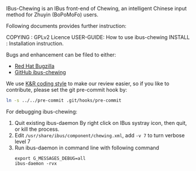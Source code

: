 IBus-Chewing is an IBus front-end of Chewing, an intelligent Chinese input
method for Zhuyin (BoPoMoFo) users.

Following documents provides further instruction:

COPYING   : GPLv2 Licence
USER-GUIDE: How to use ibus-chewing
INSTALL   : Installation instruction.

Bugs and enhancement can be filed to either:
 * [Red Hat Bugzilla](https://bugzilla.redhat.com/enter_bug.cgi?product=Fedora&component=ibus-chewing)
 * [GitHub ibus-chewing](https://github.com/definite/ibus-chewing/issues)

We use [K&R coding style](https://en.wikipedia.org/wiki/Indent_style#K.26R_style) to make our review easier, so if you like to contribute, please set the git pre-commit hook by:
```sh
ln -s ../../pre-commit .git/hooks/pre-commit
```

For debugging ibus-chewing:
1. Quit existing ibus-daemon
   By right click on IBus systray icon, then quit, or kill the process.
2. Edit `/usr/share/ibus/component/chewing.xml`, add `-v 7`
   to turn verbose level 7
3. Run ibus-daemon in command line with following command
   ```
   export G_MESSAGES_DEBUG=all
   ibus-daemon -rvx
   ```
